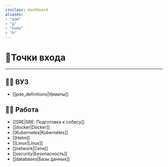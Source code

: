```yaml
---
cssclass: dashboard
aliases: 
- "дом"
- "д"
- "home"
- "h"
---
```

# 🚪Точки входа
***

## 👨‍🎓 ВУЗ

- [[pde_definitions|Урматы]]

## 👨‍⚕️ Работа 

-  [[SRE|SRE: Подготовка к собесу]]
-  [[docker|Docker]]
-  [[Kubernetes|Kubernetes]]
-  [[Helm]]
-  [[Linux|Linux]]
-  [[network|Сети]]
- [[security|Безопасность]]
- [[databases|Базы данных]]

